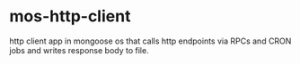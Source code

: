 # mos-http-client
http client app in mongoose os that calls http endpoints via RPCs and CRON jobs and writes response body to file.
